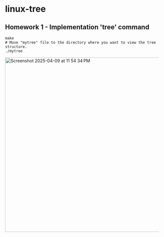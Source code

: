 # linux-tree  
## Homework 1 - Implementation 'tree' command

```
make
# Move "mytree" file to the directory where you want to view the tree structure.
./mytree
```


<img width="571" alt="Screenshot 2025-04-09 at 11 54 34 PM" src="https://github.com/user-attachments/assets/37e6a851-d8a3-475b-b3c0-735a0b5f3351" />
